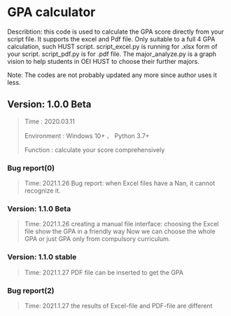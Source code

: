 # GPA calculator

Describtion: this code is used to calculate the GPA score directly from your script file. It supports the excel and Pdf file. Only suitable to a full 4 GPA calculation, such HUST script. script_excel.py is running for .xlsx form of your script. script_pdf.py is for .pdf file. The major_analyze.py is a graph vision to help students in OEI HUST to choose their further majors.

Note: The codes are not probably updated any more since author uses it less.

## Version: 1.0.0 Beta

>Time : 2020.03.11
>
>Environment : Windows 10+ 、 Python 3.7+
>
>Function : calculate your score comprehensively

### Bug report(0)

>Time: 2021.1.26
>Bug report:
    when Excel files have a Nan, it cannot recognize it.

### Version: 1.1.0 Beta

>Time: 2021.1.26
> creating a manual file interface: choosing the Excel file
> show the GPA in a friendly way
> Now we can choose the whole GPA or just GPA only from compulsory curriculum.

### Version: 1.1.0 stable

>Time: 2021.1.27
> PDF file can be inserted to get the GPA

### Bug report(2)

>Time: 2021.1.27
> the results of Excel-file and PDF-file are different
